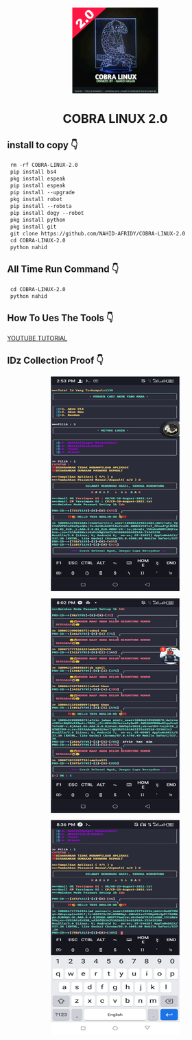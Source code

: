 <p align="center">
<img src='system/Picsart_22-08-26_15-39-27-764.jpg' style="height:200px;width:200px;" >
</p>
<h1 align=center>COBRA LINUX 2.0</h1>


## install to copy 👇

     rm -rf COBRA-LINUX-2.0
     pip install bs4
     pkg install espeak
     pip install espeak
     pip install --upgrade
     pkg install robot
     pip install --robota
     pip install dogy --robot
     pkg install python
     pkg install git
     git clone https://github.com/NAHID-AFRIDY/COBRA-LINUX-2.0
     cd COBRA-LINUX-2.0
     python nahid

## All Time Run Command 👇

     cd COBRA-LINUX-2.0
     python nahid

## How To Ues The Tools 👇
[YOUTUBE TUTORIAL](https://youtu.be/athpdMCVivg)

## IDz Collection Proof 👇
<p align="center">
<img src='SS/Screenshot_20220819-145308.png' style="height:500px;width:300px;" >
</p>

<p align="center">
<img src='SS/Screenshot_20220822-200256.png' style="height:500px;width:300px;" >
</p>

<p align="center">
<img src='SS/Screenshot_20220823-203646.png' style="height:500px;width:300px;" >
</p>

     
